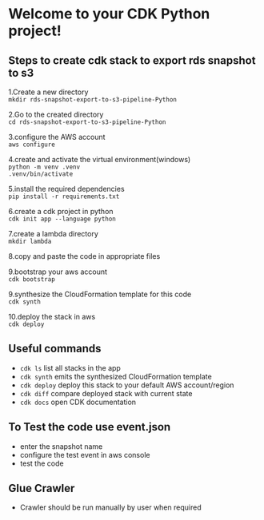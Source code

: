 
# Welcome to your CDK Python project!

## Steps to create cdk stack to export rds snapshot to s3

1.Create a new directory  
    `mkdir rds-snapshot-export-to-s3-pipeline-Python`
    
2.Go to the created directory  
    `cd rds-snapshot-export-to-s3-pipeline-Python`

3.configure the AWS account  
    `aws configure`

4.create and activate the virtual environment(windows)  
    `python -m venv .venv`  
    `.venv/bin/activate`

5.install the required dependencies  
    `pip install -r requirements.txt`

6.create a cdk project in python  
    `cdk init app --language python`

7.create a lambda directory  
    `mkdir lambda`

8.copy and paste the code in appropriate files  

9.bootstrap your aws account  
    `cdk bootstrap`

9.synthesize the CloudFormation template for this code  
    `cdk synth`

10.deploy the stack in aws  
    `cdk deploy`


## Useful commands

 * `cdk ls`          list all stacks in the app
 * `cdk synth`       emits the synthesized CloudFormation template
 * `cdk deploy`      deploy this stack to your default AWS account/region
 * `cdk diff`        compare deployed stack with current state
 * `cdk docs`        open CDK documentation


## To Test the code use event.json
 
 * enter the snapshot name
 * configure the test event in aws console
 * test the code


## Glue Crawler 

 * Crawler should be run manually by user when required
